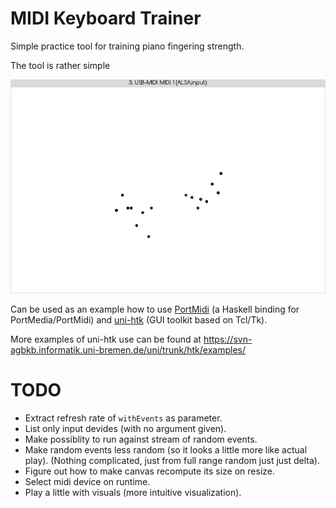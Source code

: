 MIDI Keyboard Trainer
=====================

Simple practice tool for training piano fingering strength.

The tool is rather simple

![Screenshot](screenshots/screenshot-01.png)

Can be used as an example how to use [PortMidi](http://hackage.haskell.org/package/PortMidi)
(a Haskell binding for PortMedia/PortMidi)
and [uni-htk](https://hackage.haskell.org/package/uni-htk)
(GUI toolkit based on Tcl/Tk).

More examples of uni-htk use can be found at
<https://svn-agbkb.informatik.uni-bremen.de/uni/trunk/htk/examples/>

TODO
====

* Extract refresh rate of `withEvents` as parameter.
* List only input devides (with no argument given).
* Make possiblity to run against stream of random events.
* Make random events less random (so it looks a little more like actual play).
  (Nothing complicated, just from full range random just just delta).
* Figure out how to make canvas recompute its size on resize.
* Select midi device on runtime.
* Play a little with visuals (more intuitive visualization).
